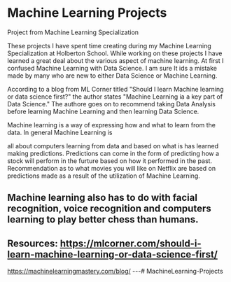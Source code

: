 # Machine Learning Projects
Project from Machine Learning Specialization


These projects I have spent time creating during my Machine Learning Specialization at Holberton School.
While working on these projects I have learned a great deal about the various aspect of machine learning.
At first I confused Machine Learning with Data Science.  I am sure It ids a mistake made by many who are
new to either Data Science or Machine Learning.

According to a blog from ML Corner titled "Should I learn Machine learning or data science first?" the author
states "Machine Learning ia a key part of Data Science." The authore goes on to recommend taking Data Analysis
before learning Machine Learning and then learning Data Science.

Machine learning is a way of expressing how and what to learn from the data. In general Machine Learning is

all about computers learning from data and based on what is has learned making predictions. Predictions can
come in the form of predicting how a stock will perform in the furture based on how it performed in the past.
Recommendation as to what movies you will like on  Netflix are based on predictions made as a result of the
utilization of Machine Learning.

Machine learning also has to do with facial recognition, voice recognition and computers learning to play
better chess than humans.
---

Resources:
https://mlcorner.com/should-i-learn-machine-learning-or-data-science-first/
---
https://machinelearningmastery.com/blog/
---# MachineLearning-Projects
